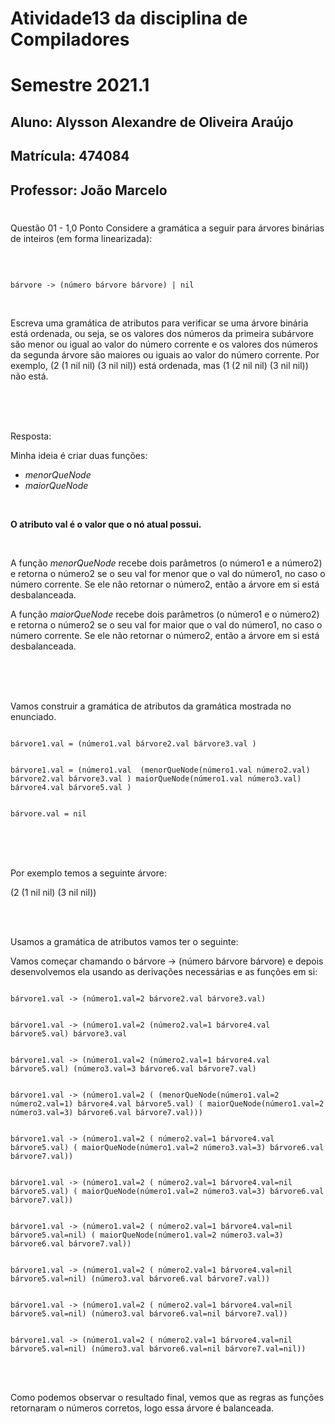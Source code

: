 # Atividade13 da disciplina de Compiladores
# Semestre 2021.1


## Aluno:     Alysson Alexandre de Oliveira Araújo
## Matrícula: 474084
## Professor: João Marcelo

#

Questão 01 - 1,0 Ponto
Considere a gramática a seguir para árvores binárias de inteiros (em forma linearizada):

<br>

~~~~

bárvore -> (número bárvore bárvore) | nil

~~~~

<br>

Escreva uma gramática de atributos para verificar se uma árvore binária está ordenada, ou seja, se os valores dos números da primeira subárvore são menor ou igual ao valor do número corrente e os valores dos números da segunda árvore são maiores ou iguais ao valor do número corrente. Por exemplo, (2 (1 nil nil) (3 nil nil)) está ordenada, mas (1 (2 nil nil) (3 nil nil)) não está.


<br>
<br>
<br>

Resposta:



Minha ideia é criar duas funções:

- _menorQueNode_ 
- _maiorQueNode_

<br>

**O atributo val é o valor que o nó atual possui.** 

<br>

A função _menorQueNode_ recebe dois parâmetros (o número1 e a número2) e retorna o número2 se o seu val for menor que o val do número1, no caso o número corrente. Se ele não retornar o número2, então a árvore em si está desbalanceada.


A função _maiorQueNode_ recebe dois parâmetros (o número1 e o número2) e retorna o número2 se  o seu val  for maior que o  val do número1, no caso o número corrente. Se ele não retornar o número2, então a árvore em si está desbalanceada.

<br>
<br>
<br>

Vamos construir a gramática de atributos da gramática mostrada no enunciado.


~~~~

bárvore1.val = (número1.val bárvore2.val bárvore3.val )


bárvore1.val = (número1.val  (menorQueNode(número1.val número2.val) bárvore2.val bárvore3.val ) maiorQueNode(número1.val número3.val) bárvore4.val bárvore5.val )


bárvore.val = nil

~~~~

<br>
<br>
<br>


Por exemplo temos a seguinte árvore:

(2 (1 nil nil) (3 nil nil))

<br>
<br>

Usamos a gramática de atributos vamos ter o seguinte:

Vamos começar chamando o bárvore -> (número bárvore bárvore) e depois desenvolvemos ela usando as derivações necessárias e as funções em si:

~~~~

bárvore1.val -> (número1.val=2 bárvore2.val bárvore3.val)


bárvore1.val -> (número1.val=2 (número2.val=1 bárvore4.val bárvore5.val) bárvore3.val


bárvore1.val -> (número1.val=2 (número2.val=1 bárvore4.val bárvore5.val) (número3.val=3 bárvore6.val bárvore7.val)


bárvore1.val -> (número1.val=2 ( (menorQueNode(número1.val=2 número2.val=1) bárvore4.val bárvore5.val) ( maiorQueNode(número1.val=2 número3.val=3) bárvore6.val bárvore7.val)))


bárvore1.val -> (número1.val=2 ( número2.val=1 bárvore4.val bárvore5.val) ( maiorQueNode(número1.val=2 número3.val=3) bárvore6.val bárvore7.val))


bárvore1.val -> (número1.val=2 ( número2.val=1 bárvore4.val=nil bárvore5.val) ( maiorQueNode(número1.val=2 número3.val=3) bárvore6.val bárvore7.val))


bárvore1.val -> (número1.val=2 ( número2.val=1 bárvore4.val=nil bárvore5.val=nil) ( maiorQueNode(número1.val=2 número3.val=3) bárvore6.val bárvore7.val))


bárvore1.val -> (número1.val=2 ( número2.val=1 bárvore4.val=nil bárvore5.val=nil) (número3.val bárvore6.val bárvore7.val))


bárvore1.val -> (número1.val=2 ( número2.val=1 bárvore4.val=nil bárvore5.val=nil) (número3.val bárvore6.val=nil bárvore7.val))


bárvore1.val -> (número1.val=2 ( número2.val=1 bárvore4.val=nil bárvore5.val=nil) (número3.val bárvore6.val=nil bárvore7.val=nil))

~~~~

<br>
<br>


Como podemos observar o resultado final, vemos que as regras as funções retornaram o números corretos, logo essa árvore é balanceada.







